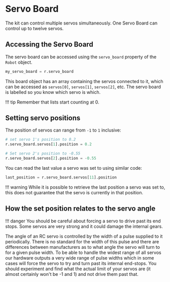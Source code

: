 # Servo Board

The kit can control multiple servos simultaneously. One Servo Board can
control up to twelve servos.

## Accessing the Servo Board

The servo board can be accessed using the `servo_board` property of
the `Robot` object.

```python
my_servo_board = r.servo_board
```

This board object has an array containing the servos connected to it,
which can be accessed as `servos[0]`, `servos[1]`, `servos[2]`, etc.
The servo board is labelled so you know which servo is which.

!!! tip
    Remember that lists start counting at 0.

## Setting servo positions

The position of servos can range from `-1` to `1` inclusive:

```python
# set servo 1's position to 0.2
r.servo_board.servos[1].position = 0.2

# Set servo 2's position to -0.55
r.servo_board.servos[2].position = -0.55
```

You can read the last value a servo was set to using similar code:

```python
last_position = r.servo_board.servos[11].position
```

!!! warning
    While it is possible to retrieve the last position a servo was set to, this does not guarantee that the servo is currently in that position.

## How the set position relates to the servo angle

!!! danger
    You should be careful about forcing a servo to drive past its end stops. Some servos are very strong and it could damage the internal gears.

The angle of an RC servo is controlled by the width of a pulse supplied
to it periodically. There is no standard for the width of this pulse and
there are differences between manufacturers as to what angle the servo
will turn to for a given pulse width. To be able to handle the widest
range of all servos our hardware outputs a very wide range of pulse
widths which in some cases will force the servo to try and turn past its
internal end-stops. You should experiment and find what the actual limit
of your servos are (it almost certainly won't be -1 and 1) and not
drive them past that.
